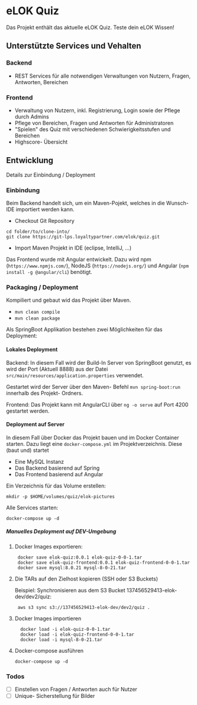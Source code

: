 # eLOK Quiz
 
Das Projekt enthält das aktuelle eLOK Quiz. Teste dein eLOK Wissen!

## Unterstützte Services und Vehalten  

### Backend
- REST Services für alle notwendigen Verwaltungen von Nutzern, Fragen, Antworten, Bereichen

### Frontend
- Verwaltung von Nutzern, inkl. Registrierung, Login sowie der Pflege durch Admins
- Pflege von Bereichen, Fragen und Antworten für Administratoren
- "Spielen" des Quiz mit verschiedenen Schwierigkeitsstufen und Bereichen
- Highscore- Übersicht

## Entwicklung

Details zur Einbindung / Deployment

### Einbindung

Beim Backend handelt sich, um ein Maven-Pojekt, welches in die Wunsch- IDE importiert werden kann.

- Checkout Git Repository

```
cd folder/to/clone-into/
git clone https://git-lps.loyaltypartner.com/elok/quiz.git
```

- Import Maven Projekt in IDE (eclipse, IntelliJ, ...)

Das Frontend wurde mit Angular entwickelt. Dazu wird npm (`https://www.npmjs.com/`), NodeJS (`https://nodejs.org/`) und Angular (`npm install -g @angular/cli`) benötigt.

### Packaging / Deployment

Kompiliert und gebaut wid das Projekt über Maven.
* `mvn clean compile`
* `mvn clean package` 

Als SpringBoot Applikation bestehen zwei Möglichkeiten für das Deployment:

#### Lokales Deployment

Backend:
In diesem Fall wird der Build-In Server von SpringBoot genutzt, es wird der Port (Aktuell 8888) aus der Datei `src/main/resources/application.properties` verwendet.

Gestartet wird der Server über den Maven- Befehl `mvn spring-boot:run` innerhalb des Projekt- Ordners.

Frontend:
Das Projekt kann mit AngularCLI über `ng -o serve` auf Port 4200 gestartet werden.

#### Deployment auf Server

In diesem Fall über Docker das Projekt bauen und im Docker Container starten. Dazu liegt eine `docker-compose.yml` im Projektverzeichnis. Diese (baut und) startet 
- Eine MySQL Instanz
- Das Backend basierend auf Spring
- Das Frontend basierend auf Angular

Ein Verzeichnis für das Volume erstellen:

    mkdir -p $HOME/volumes/quiz/elok-pictures
        
Alle Services starten:

    docker-compose up -d

##### Manuelles Deployment auf DEV-Umgebung
1. Docker Images exportieren:

        docker save elok-quiz:0.0.1 elok-quiz-0-0-1.tar
        docker save elok-quiz-frontend:0.0.1 elok-quiz-frontend-0-0-1.tar
        docker save mysql:8.0.21 mysql-8-0-21.tar
        
2. Die TARs auf den Zielhost kopieren (SSH oder S3 Buckets)

    Beispiel: Synchronisieren aus dem S3 Bucket 137456529413-elok-dev/dev2/quiz:

        aws s3 sync s3://137456529413-elok-dev/dev2/quiz .
        
3. Docker Images importieren
         
         docker load -i elok-quiz-0-0-1.tar
         docker load -i elok-quiz-frontend-0-0-1.tar
         docker load -i mysql-8-0-21.tar
         
4.  Docker-compose ausführen

        docker-compose up -d
    
### Todos

 - [ ] Einstellen von Fragen / Antworten auch für Nutzer
 - [ ] Unique- Sicherstellung für Bilder